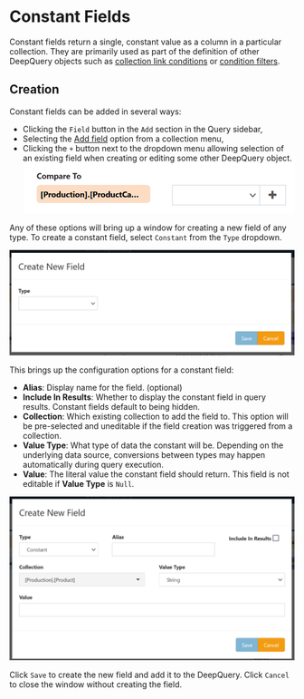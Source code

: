 # Constant Fields

Constant fields return a single, constant value as a column in a particular collection. They are primarily used as part of the definition of other DeepQuery objects such as [collection link conditions](../DeepQuery-Details.md#adding-collections) or [condition filters](../Filter-Types/Condition.md).

## Creation

Constant fields can be added in several ways:

- Clicking the `Field` button in the `Add` section in the Query sidebar,
- Selecting the [Add field](../Collection-Menu-Options/Add-Field.md) option from a collection menu,
- Clicking the `+` button next to the dropdown menu allowing selection of an existing field when creating or editing some other DeepQuery object.
![Field Picker](../img/Field_picker.png)

Any of these options will bring up a window for creating a new field of any type. To create a constant field, select `Constant` from the `Type` dropdown.

![!Create New Field](../img/New_field.png)

This brings up the configuration options for a constant field:

- **Alias**: Display name for the field. (optional)
- **Include In Results**: Whether to display the constant field in query results. Constant fields default to being hidden.
- **Collection**: Which existing collection to add the field to. This option will be pre-selected and uneditable if the field creation was triggered from a collection.
- **Value Type**: What type of data the constant will be. Depending on the underlying data source, conversions between types may happen automatically during query execution.
- **Value**: The literal value the constant field should return. This field is not editable if **Value Type** is `Null`.

![!Create New Constant Field](../img/Create_new_field_constant.png)

Click `Save` to create the new field and add it to the DeepQuery. Click `Cancel` to close the window without creating the field.